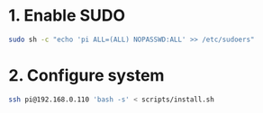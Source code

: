 # 1. Enable SUDO

```bash
sudo sh -c "echo 'pi ALL=(ALL) NOPASSWD:ALL' >> /etc/sudoers"
```

# 2. Configure system

```bash
ssh pi@192.168.0.110 'bash -s' < scripts/install.sh
```